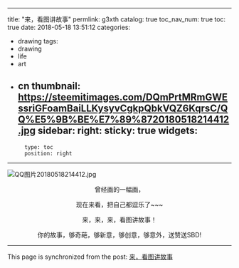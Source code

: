 
---
title: "来，看图讲故事"
permlink: g3xth
catalog: true
toc_nav_num: true
toc: true
date: 2018-05-18 13:51:12
categories:
- drawing
tags:
- drawing
- life
- art
- cn
thumbnail: https://steemitimages.com/DQmPrtMRmGWEssriGFoamBaiLLKysyvCgkpQbkVQZ6KqrsC/QQ%E5%9B%BE%E7%89%8720180518214412.jpg
sidebar:
    right:
        sticky: true
widgets:
    -
        type: toc
        position: right
---


![QQ图片20180518214412.jpg](https://steemitimages.com/DQmPrtMRmGWEssriGFoamBaiLLKysyvCgkpQbkVQZ6KqrsC/QQ%E5%9B%BE%E7%89%8720180518214412.jpg)

<center>

曾经画的一幅画，

现在来看，把自己都逗乐了~~~

来，来，来，看图讲故事！

你的故事，够奇葩，够新意，够创意，够意外，送赞送SBD!</center>

- - -

This page is synchronized from the post: [来，看图讲故事](https://steemit.com/@yellowbird/g3xth)
